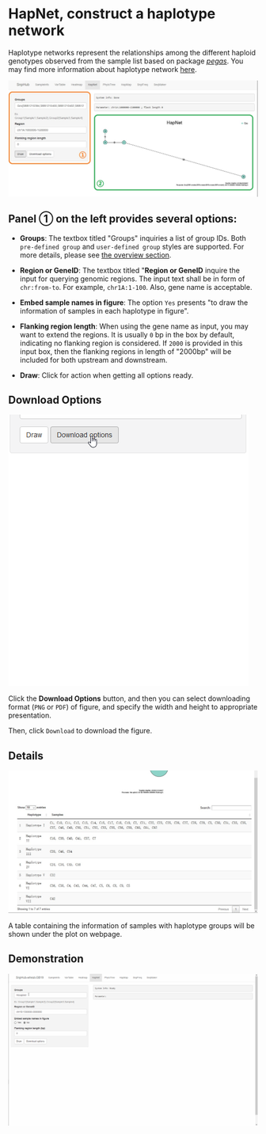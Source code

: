 # HapNet, construct a haplotype network

Haplotype networks represent the relationships among the different haploid genotypes observed from the sample list based on package *[pegas](http://ape-package.ird.fr/pegas.html)*. You may find more information about haplotype network [here](http://phylonetworks.blogspot.com/2013/09/how-do-we-interpret-rooted-haplotype.html).

![HapNet channel](img/HapNet-1.jpg)

## Panel ① on the left provides several options:
- **Groups**: The textbox titled "Groups" inquiries a list of group IDs. Both `pre-defined group` and `user-defined group` styles are supported. For more details, please see [the overview section](channels).

- **Region or GeneID**: The textbox titled "**Region or GeneID** inquire the input for querying genomic regions. The input text shall be in form of `chr:from-to`. For example, `chr1A:1-100`. Also, gene name is acceptable.

- **Embed sample names in figure**: The option `Yes` presents "to draw the information of samples in each haplotype in figure".

- **Flanking region length**: When using the gene name as input, you may want to extend the regions. It is usually `0` bp in the box by default, indicating no flanking region is considered. If `2000` is provided in this input box, then the flanking regions in length of "2000bp" will be included for both upstream and downstream.

- **Draw**: Click for action when getting all options ready.

## Download Options

![Download options](img/Download-options-2.gif)

Click the **Download Options** button, and then you can select downloading format (`PNG` or `PDF`) of figure, and specify the width and height to appropriate presentation.

Then, click `Download` to download the figure.

## Details

![HapNet channel](img/HapNet-2.jpg)

A table containing the information of samples with haplotype groups will be shown under the plot on webpage.

## Demonstration

![Demonstration of HapNet](img/HapNet-0.gif)
